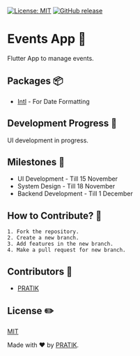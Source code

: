 [![License: MIT](https://img.shields.io/badge/License-MIT-yellow.svg)](https://opensource.org/licenses/MIT)  [![GitHub release](https://img.shields.io/badge/release-v0.0.1-green)](https://GitHub.com/pratikstemkar/events_app/releases/)  

# Events App :iphone:
Flutter App to manage events.

## Packages :package:
* [Intl](https://pub.dev/packages/intl) - For Date Formatting

## Development Progress :construction_worker:
UI development in progress.

## Milestones :wrench:
* UI Development - Till 15 November
* System Design - Till 18 November
* Backend Development - Till 1 December

## How to Contribute? :construction_worker:
```
1. Fork the repository.
2. Create a new branch.
3. Add features in the new branch.
4. Make a pull request for new branch.
```

## Contributors :busts_in_silhouette:
* [PRATIK](https://github.com/pratikstemkar)

## License :pencil2:
[MIT](https://opensource.org/licenses/MIT)

Made with ❤ by [PRATIK](https://github.com/pratikstemkar).
